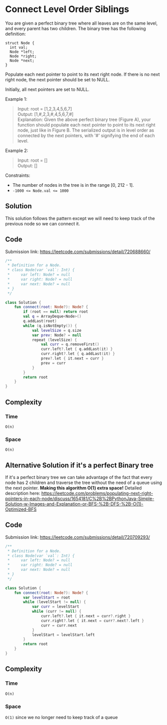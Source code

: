 # Connect Level Order Siblings
You are given a perfect binary tree where all leaves are on the same level, and every parent has two children. The binary tree has the following definition:
```
struct Node {
  int val;
  Node *left;
  Node *right;
  Node *next;
}
```
Populate each next pointer to point to its next right node. If there is no next right node, the next pointer should be set to NULL.

Initially, all next pointers are set to NULL.

Example 1:
> Input: root = [1,2,3,4,5,6,7]  
Output: [1,#,2,3,#,4,5,6,7,#]  
Explanation: Given the above perfect binary tree (Figure A), your function should populate each next pointer to point to its next right node, just like in Figure B. The serialized output is in level order as connected by the next pointers, with '#' signifying the end of each level.

Example 2:
> Input: root = []  
Output: []

Constraints:
* The number of nodes in the tree is in the range [0, 212 - 1].
* `-1000 <= Node.val <= 1000`

## Solution
This solution follows the pattern except we will need to keep track of the previous node so we can connect it.
## Code
Submission link: https://leetcode.com/submissions/detail/720688660/
```kotlin
/**
 * Definition for a Node.
 * class Node(var `val`: Int) {
 *     var left: Node? = null
 *     var right: Node? = null
 *     var next: Node? = null
 * }
 */

class Solution {
    fun connect(root: Node?): Node? {
        if (root == null) return root
        val q = ArrayDeque<Node>()
        q.addLast(root)
        while (q.isNotEmpty()) {
            val levelSize = q.size
            var prev: Node? = null
            repeat (levelSize) {
                val curr = q.removeFirst()
                curr.left?.let { q.addLast(it) }
                curr.right?.let { q.addLast(it) }
                prev?.let { it.next = curr }
                prev = curr
            }
        }
        return root
    }
}
```
## Complexity
### Time
`O(n)`
### Space
`O(n)`
## Alternative Solution if it's a perfect Binary tree
If it's a perfect binary tree we can take advantage of the fact that every node has 2 children and traverse the tree without the need of a queue using the next pointer. **Making this algorithm O(1) extra space!** Detailed description here: https://leetcode.com/problems/populating-next-right-pointers-in-each-node/discuss/1654181/C%2B%2BPythonJava-Simple-Solution-w-Images-and-Explanation-or-BFS-%2B-DFS-%2B-O(1)-Optimized-BFS
## Code
Submission link: https://leetcode.com/submissions/detail/720709293/

```kotlin
/**
 * Definition for a Node.
 * class Node(var `val`: Int) {
 *     var left: Node? = null
 *     var right: Node? = null
 *     var next: Node? = null
 * }
 */

class Solution {
    fun connect(root: Node?): Node? {
        var levelStart = root
        while (levelStart != null) {
            var curr = levelStart
            while (curr != null) {
                curr.left?.let { it.next = curr?.right }
                curr.right?.let { it.next = curr?.next?.left }
                curr = curr.next
            }
            levelStart = levelStart.left
        }
        return root
    }
}
```
## Complexity
### Time
`O(n)`
### Space
`O(1)` since we no longer need to keep track of a queue
